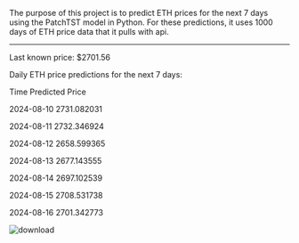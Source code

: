 The purpose of this project is to predict ETH prices for the next 7 days using the PatchTST model in Python. For these predictions, it uses 1000 days of ETH price data that it pulls with api.

------------
Last known price: $2701.56

Daily ETH price predictions for the next 7 days:
 
 Time        Predicted Price

2024-08-10      2731.082031

2024-08-11      2732.346924

2024-08-12      2658.599365

2024-08-13      2677.143555

2024-08-14      2697.102539

2024-08-15      2708.531738

2024-08-16      2701.342773

![download](https://github.com/user-attachments/assets/853af229-22f3-4b7f-b114-ee0a409c5f42)
